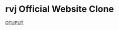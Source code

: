 # rvj Official Website Clone

<a href='https://rajat1ggc.github.io/rvjOfficialWebsite/'> OTUPUT </a>
